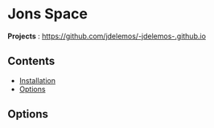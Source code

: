 # **Jons Space**



**Projects** : https://github.com/jdelemos/-jdelemos-.github.io
## Contents

- [Installation](#installation)
- [Options](#options)


## Options


